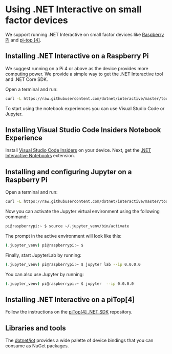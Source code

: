 # Using .NET Interactive on small factor devices

We support running .NET Interactive on small factor devices like [Raspberry Pi](https://www.raspberrypi.org/) and [pi-top [4]](https://github.com/pi-top/pi-top-4-.NET-Core-API).

## Installing .NET Interactive on a Raspberry Pi

We suggest running on a Pi 4 or above as the device provides more computing power. We provide a simple way to get the .NET Interactive tool and .NET Core SDK.

Open a terminal and run:
```bash
curl -L https://raw.githubusercontent.com/dotnet/interactive/master/tools/setup-raspbian.sh | bash -e
```

To start using the notebook experiences you can use Visual Studio Code or Jupyter.

## Installing Visual Studio Code Insiders Notebook Experience

Install [Visual Studio Code Insiders](https://code.visualstudio.com/insiders/) on your device. 
Next, get the [.NET Interactive Notebooks](https://marketplace.visualstudio.com/items?itemName=ms-dotnettools.dotnet-interactive-vscode) extension.

## Installing and configuring Jupyter on a Raspberry Pi

Open a terminal and run:
```bash
curl -L https://raw.githubusercontent.com/dotnet/interactive/master/tools/setup-raspbian-jupyter.sh | bash -e
```

Now you can activate the Jupyter virtual environment using the following command:
```bash
pi@raspberrypi:~ $ source ~/.jupyter_venv/bin/activate
```

The prompt in the active environment will look like this:
```bash
(.jupyter_venv) pi@raspberrypi:~ $ 
```

Finally, start JupyterLab by running:
```bash
(.jupyter_venv) pi@raspberrypi:~ $ jupyter lab --ip 0.0.0.0
```
You can also use Jupyter by running:
```bash
(.jupyter_venv) pi@raspberrypi:~ $ jupyter  --ip 0.0.0.0
```

## Installing .NET Interactive on a piTop[4] 

Follow the instructions on the [piTop[4] .NET SDK](https://github.com/pi-top/pi-top-4-.NET-SDK) repository.

## Libraries and tools

The [dotnet/iot](https://github.com/dotnet/iot) provides a wide palette of device bindings that you can consume as NuGet packages.
